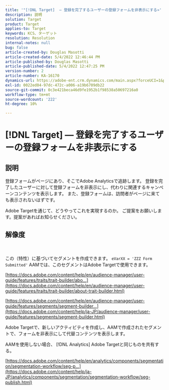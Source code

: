 ```yaml
---
title: '"[!DNL Target]  — 登録を完了するユーザーの登録フォームを非表示にする»'
description: 説明
solution: Target
product: Target
applies-to: Target
keywords: KCS、ターゲット
resolution: Resolution
internal-notes: null
bug: false
article-created-by: Douglas Masotti
article-created-date: 5/4/2022 12:46:44 PM
article-published-by: Douglas Masotti
article-published-date: 5/4/2022 12:47:25 PM
version-number: 2
article-number: KA-16170
dynamics-url: https://adobe-ent.crm.dynamics.com/main.aspx?forceUCI=1&pagetype=entityrecord&etn=knowledgearticle&id=6049f73b-a8cb-ec11-a7b6-6045bd00d7cd
exl-id: 0022ed04-97dc-472c-a006-a19b6709db22
source-git-commit: 0c3e421beca46d9fe1952b1f98538a50697216a0
workflow-type: tm+mt
source-wordcount: '222'
ht-degree: 10%

---
```


# [!DNL Target]  — 登録を完了するユーザーの登録フォームを非表示にする

## 説明


登録フォームがページにあり、そこでAdobe Analyticsで追跡します。 登録を完了したユーザーに対して登録フォームを非表示にし、代わりに関連するキャンペーンコンテンツを表示します。 また、登録フォームは、訪問者がページに来ても表示されないはずです。

Adobe Targetを通じて、どうやってこれを実現するのか。 ご提案をお願いします。提案があればお知らせください。


## 解像度

 <br><br>
この（特性）に基づいてセグメントを作成できます。 `eVarXX = 'ZZZ Form Submitted'` AAMでは、このセグメントはAdobe Targetで使用できます。

[https://docs.adobe.com/content/help/en/audience-manager/user-guide/features/traits/trait-builder/abo...](https://docs.adobe.com/content/help/en/audience-manager/user-guide/features/traits/trait-builder/about-trait-builder.html)

[https://docs.adobe.com/content/help/en/audience-manager/user-guide/features/segments/segment-builder...](https://docs.adobe.com/content/help/ja-JP/audience-manager/user-guide/features/segments/segment-builder.html)

Adobe Targetで、新しいアクティビティを作成し、AAMで作成されたセグメントで、フォームを非表示にして代替コンテンツを表示します。



AAMを使用しない場合、 [!DNL Analytics] Adobe Targetと同じものを共有する。

[https://docs.adobe.com/content/help/en/analytics/components/segmentation/segmentation-workflow/seg-p...](https://docs.adobe.com/content/help/ja-JP/analytics/components/segmentation/segmentation-workflow/seg-publish.html)
